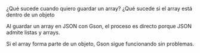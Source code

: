 
¿Qué sucede cuando quiero guardar un array? ¿Qué sucede si el array está dentro de un
objeto

Al guardar un array en JSON con Gson, el proceso es directo porque JSON admite listas y arrays.

Si el array forma parte de un objeto, Gson sigue funcionando sin problemas.